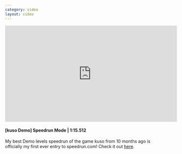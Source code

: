 ```yaml
---
category: video
layout: video
---
```


<iframe width="560" height="315" src="https://www.youtube-nocookie.com/embed/KEH_879wuFU" frameborder="0" allowfullscreen></iframe>

#### [kuso Demo] Speedrun Mode | 1:15.512

My best Demo levels speedrun of the game kuso from 10 months ago is officially my first ever entry to speedrun.com! Check it out [here](https://www.speedrun.com/run/z5o8o0ey).
